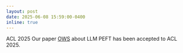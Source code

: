 ```yaml
---
layout: post
date: 2025-06-08 15:59:00-0400
inline: true
---
```




<span class="badge-flag" data-conf="iclr">ACL 2025</span>  Our paper [OWS](https://arxiv.org/abs/2405.18380) about LLM PEFT has been accepted to ACL 2025.


